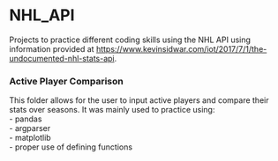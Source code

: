 # NHL_API
Projects to practice different coding skills using the NHL API using information provided at https://www.kevinsidwar.com/iot/2017/7/1/the-undocumented-nhl-stats-api.

### Active Player Comparison

This folder allows for the user to input active players and compare their stats over seasons. It was mainly used to practice using:     
        - pandas          
        - argparser          
        - matplotlib        
        - proper use of defining functions      
